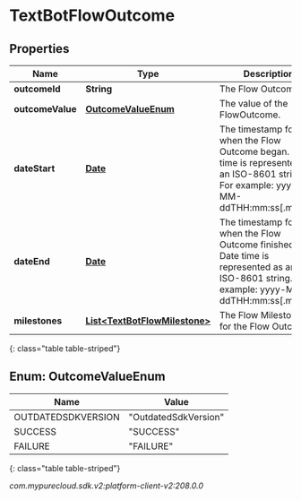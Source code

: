 # TextBotFlowOutcome


## Properties

| Name | Type | Description | Notes |
| ------------ | ------------- | ------------- | ------------- |
| **outcomeId** | **String** | The Flow Outcome ID. |  [optional] |
| **outcomeValue** | [**OutcomeValueEnum**](#Enum--OutcomeValueEnum) | The value of the FlowOutcome. |  [optional] |
| **dateStart** | [**Date**](Date) | The timestamp for when the Flow Outcome began. Date time is represented as an ISO-8601 string. For example: yyyy-MM-ddTHH:mm:ss[.mmm]Z |  [optional] |
| **dateEnd** | [**Date**](Date) | The timestamp for when the Flow Outcome finished. Date time is represented as an ISO-8601 string. For example: yyyy-MM-ddTHH:mm:ss[.mmm]Z |  [optional] |
| **milestones** | [**List&lt;TextBotFlowMilestone&gt;**](TextBotFlowMilestone) | The Flow Milestones for the Flow Outcome. |  [optional] |
{: class="table table-striped"}


## Enum: OutcomeValueEnum

| Name | Value |
| ---- | ----- |
| OUTDATEDSDKVERSION | &quot;OutdatedSdkVersion&quot; | 
| SUCCESS | &quot;SUCCESS&quot; | 
| FAILURE | &quot;FAILURE&quot; | 
{: class="table table-striped"}




_com.mypurecloud.sdk.v2:platform-client-v2:208.0.0_
